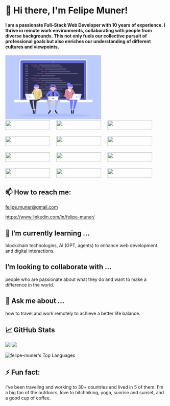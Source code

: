 # 👋 Hi there, I'm Felipe Muner!

#### I am a passionate Full-Stack Web Developer with 10 years of experience. I thrive in remote work environments, collaborating with people from diverse backgrounds. This not only fuels our collective pursuit of professional goals but also enriches our understanding of different cultures and viewpoints.

<img src="./code.gif" width="300" height="200"/>

<div style="display:flex; flex-wrap: wrap; gap: 20px; row-gap:20px;">
    <img src="https://img.shields.io/badge/-Next.js-black?style=flat-square&logo=next.js" width="140" height="30" />
    <img src="https://img.shields.io/badge/-React-black?style=flat-square&logo=react" width="140" height="30" />
    <img src="https://img.shields.io/badge/-Tailwind_CSS-black?style=flat-square&logo=tailwind-css" width="140" height="30" />
    <img src="https://img.shields.io/badge/-Node.js-black?style=flat-square&logo=node.js" width="140" height="30" />
    <img src="https://img.shields.io/badge/-GraphQL-black?style=flat-square&logo=graphql" width="140" height="30" />
    <img src="https://img.shields.io/badge/-PostgreSQL-black?style=flat-square&logo=postgresql" width="140" height="30" />
    <img src="https://img.shields.io/badge/-GitHub_Actions-black?style=flat-square&logo=github-actions" width="140" height="30" />
    <img src="https://img.shields.io/badge/-Docker-black?style=flat-square&logo=docker" width="140" height="30" />
    <img src="https://img.shields.io/badge/-Figma-black?style=flat-square&logo=figma" width="140" height="30" />
    <img src="https://img.shields.io/badge/-Notion-black?style=flat-square&logo=notion" width="140" height="30" />
    <img src="https://img.shields.io/badge/-Slack-black?style=flat-square&logo=slack" width="140" height="30" />
    <img src="https://img.shields.io/badge/-Discord-black?style=flat-square&logo=discord" width="140" height="30" />
</div>

## 📫 How to reach me:

felipe.muner@gmail.com

https://www.linkedin.com/in/felipe-muner/

## 🌱 I’m currently learning ...

blockchain technologies, AI (GPT, agents) to enhance web development and digital interactions.

## I’m looking to collaborate with ...

people who are passionate about what they do and want to make a difference in the world.

## 💬 Ask me about ...

how to travel and work remotely to achieve a better life balance.

## 📈 GitHub Stats

<img src="https://github-profile-trophy.vercel.app/?username=felipe-muner">

<img src="https://github-readme-streak-stats.herokuapp.com/?user=felipe-muner">

![felipe-muner's Top Languages](https://github-readme-stats.vercel.app/api/top-langs/?username=felipe-muner&theme=vue-dark&show_icons=true&hide_border=true&layout=compact)

## ⚡ Fun fact:

I've been traveling and working to 30+ countries and lived in 5 of them. I'm a big fan of the outdoors, love to hitchhiking, yoga, sunrise and sunset, and a good cup of coffee.
